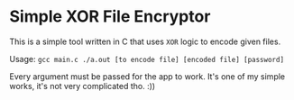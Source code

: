 # Simple XOR File Encryptor
This is a simple tool written in C that uses `XOR` logic to encode given files.

Usage:
`gcc main.c
./a.out [to encode file] [encoded file] [password]`

Every argument must be passed for the app to work.
It's one of my simple works, it's not very complicated tho. :))

